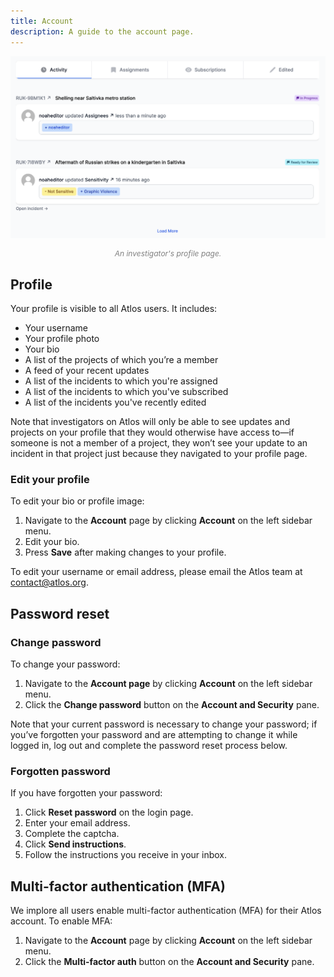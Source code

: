 ```yaml
---
title: Account
description: A guide to the account page. 
---
```


![An investigator's profile page.](profile.png)
<p style="text-align: center; margin: 0px; color: grey; font-size:12px;"><i>An investigator's profile page.</i></p>

## Profile 
Your profile is visible to all Atlos users. It includes:
- Your username
- Your profile photo
- Your bio
- A list of the projects of which you’re a member
- A feed of your recent updates
- A list of the incidents to which you're assigned
- A list of the incidents to which you've subscribed
- A list of the incidents you've recently edited

Note that investigators on Atlos will only be able to see updates and projects on your profile that they would otherwise have access to—if someone is not a member of a project, they won’t see your update to an incident in that project just because they navigated to your profile page. 

### Edit your profile 
To edit your bio or profile image:
1. Navigate to the **Account** page by clicking **Account** on the left sidebar menu. 
2. Edit your bio.
3. Press **Save** after making changes to your profile. 

To edit your username or email address, please email the Atlos team at contact@atlos.org. 

## Password reset
### Change password
To change your password: 
1. Navigate to the **Account page** by clicking **Account** on the left sidebar menu. 
2. Click the **Change password** button on the **Account and Security** pane. 
   
Note that your current password is necessary to change your password; if you’ve forgotten your password and are attempting to change it while logged in, log out and complete the password reset process below.

### Forgotten password
If you have forgotten your password:
1. Click **Reset password** on the login page. 
2. Enter your email address. 
3. Complete the captcha. 
4. Click **Send instructions**.
5. Follow the instructions you receive in your inbox. 

## Multi-factor authentication (MFA)
We implore all users enable multi-factor authentication (MFA) for their Atlos account. To enable MFA: 
1. Navigate to the **Account** page by clicking **Account** on the left sidebar menu.
2. Click the **Multi-factor auth** button on the **Account and Security** pane. 